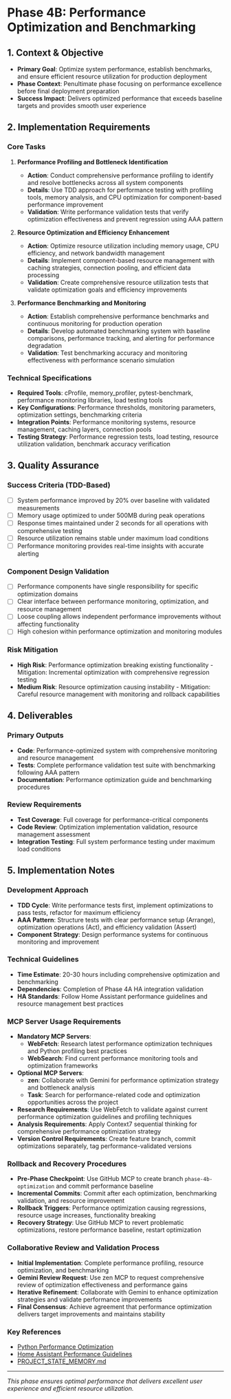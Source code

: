 # Phase 4B: Performance Optimization and Benchmarking

## 1. Context & Objective
- **Primary Goal**: Optimize system performance, establish benchmarks, and ensure efficient resource utilization for production deployment
- **Phase Context**: Penultimate phase focusing on performance excellence before final deployment preparation
- **Success Impact**: Delivers optimized performance that exceeds baseline targets and provides smooth user experience

## 2. Implementation Requirements

### Core Tasks
1. **Performance Profiling and Bottleneck Identification**
   - **Action**: Conduct comprehensive performance profiling to identify and resolve bottlenecks across all system components
   - **Details**: Use TDD approach for performance testing with profiling tools, memory analysis, and CPU optimization for component-based performance improvement
   - **Validation**: Write performance validation tests that verify optimization effectiveness and prevent regression using AAA pattern

2. **Resource Optimization and Efficiency Enhancement**
   - **Action**: Optimize resource utilization including memory usage, CPU efficiency, and network bandwidth management
   - **Details**: Implement component-based resource management with caching strategies, connection pooling, and efficient data processing
   - **Validation**: Create comprehensive resource utilization tests that validate optimization goals and efficiency improvements

3. **Performance Benchmarking and Monitoring**
   - **Action**: Establish comprehensive performance benchmarks and continuous monitoring for production operation
   - **Details**: Develop automated benchmarking system with baseline comparisons, performance tracking, and alerting for performance degradation
   - **Validation**: Test benchmarking accuracy and monitoring effectiveness with performance scenario simulation

### Technical Specifications
- **Required Tools**: cProfile, memory_profiler, pytest-benchmark, performance monitoring libraries, load testing tools
- **Key Configurations**: Performance thresholds, monitoring parameters, optimization settings, benchmarking criteria
- **Integration Points**: Performance monitoring systems, resource management, caching layers, connection pools
- **Testing Strategy**: Performance regression tests, load testing, resource utilization validation, benchmark accuracy verification

## 3. Quality Assurance

### Success Criteria (TDD-Based)
- [ ] System performance improved by 20% over baseline with validated measurements
- [ ] Memory usage optimized to under 500MB during peak operations
- [ ] Response times maintained under 2 seconds for all operations with comprehensive testing
- [ ] Resource utilization remains stable under maximum load conditions
- [ ] Performance monitoring provides real-time insights with accurate alerting

### Component Design Validation
- [ ] Performance components have single responsibility for specific optimization domains
- [ ] Clear interface between performance monitoring, optimization, and resource management
- [ ] Loose coupling allows independent performance improvements without affecting functionality
- [ ] High cohesion within performance optimization and monitoring modules

### Risk Mitigation
- **High Risk**: Performance optimization breaking existing functionality - Mitigation: Incremental optimization with comprehensive regression testing
- **Medium Risk**: Resource optimization causing instability - Mitigation: Careful resource management with monitoring and rollback capabilities

## 4. Deliverables

### Primary Outputs
- **Code**: Performance-optimized system with comprehensive monitoring and resource management
- **Tests**: Complete performance validation test suite with benchmarking following AAA pattern
- **Documentation**: Performance optimization guide and benchmarking procedures

### Review Requirements
- **Test Coverage**: Full coverage for performance-critical components
- **Code Review**: Optimization implementation validation, resource management assessment
- **Integration Testing**: Full system performance testing under maximum load conditions

## 5. Implementation Notes

### Development Approach
- **TDD Cycle**: Write performance tests first, implement optimizations to pass tests, refactor for maximum efficiency
- **AAA Pattern**: Structure tests with clear performance setup (Arrange), optimization operations (Act), and efficiency validation (Assert)
- **Component Strategy**: Design performance systems for continuous monitoring and improvement

### Technical Guidelines
- **Time Estimate**: 20-30 hours including comprehensive optimization and benchmarking
- **Dependencies**: Completion of Phase 4A HA integration validation
- **HA Standards**: Follow Home Assistant performance guidelines and resource management best practices

### MCP Server Usage Requirements
- **Mandatory MCP Servers**: 
  - **WebFetch**: Research latest performance optimization techniques and Python profiling best practices
  - **WebSearch**: Find current performance monitoring tools and optimization frameworks
- **Optional MCP Servers**:
  - **zen**: Collaborate with Gemini for performance optimization strategy and bottleneck analysis
  - **Task**: Search for performance-related code and optimization opportunities across the project
- **Research Requirements**: Use WebFetch to validate against current performance optimization guidelines and profiling techniques
- **Analysis Requirements**: Apply Context7 sequential thinking for comprehensive performance optimization strategy
- **Version Control Requirements**: Create feature branch, commit optimizations separately, tag performance-validated versions

### Rollback and Recovery Procedures
- **Pre-Phase Checkpoint**: Use GitHub MCP to create branch `phase-4b-optimization` and commit performance baseline
- **Incremental Commits**: Commit after each optimization, benchmarking validation, and resource improvement
- **Rollback Triggers**: Performance optimization causing regressions, resource usage increases, functionality breaking
- **Recovery Strategy**: Use GitHub MCP to revert problematic optimizations, restore performance baseline, restart optimization

### Collaborative Review and Validation Process
- **Initial Implementation**: Complete performance profiling, resource optimization, and benchmarking
- **Gemini Review Request**: Use zen MCP to request comprehensive review of optimization effectiveness and performance gains
- **Iterative Refinement**: Collaborate with Gemini to enhance optimization strategies and validate performance improvements
- **Final Consensus**: Achieve agreement that performance optimization delivers target improvements and maintains stability

### Key References
- [Python Performance Optimization](https://docs.python.org/3/library/profile.html)
- [Home Assistant Performance Guidelines](https://developers.home-assistant.io/docs/core/integration-quality-scale/)
- [PROJECT_STATE_MEMORY.md](../PROJECT_STATE_MEMORY.md)

---
*This phase ensures optimal performance that delivers excellent user experience and efficient resource utilization.*